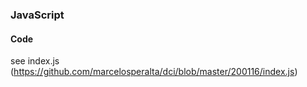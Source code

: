 ### JavaScript

#### Code

see index.js (https://github.com/marcelosperalta/dci/blob/master/200116/index.js)
